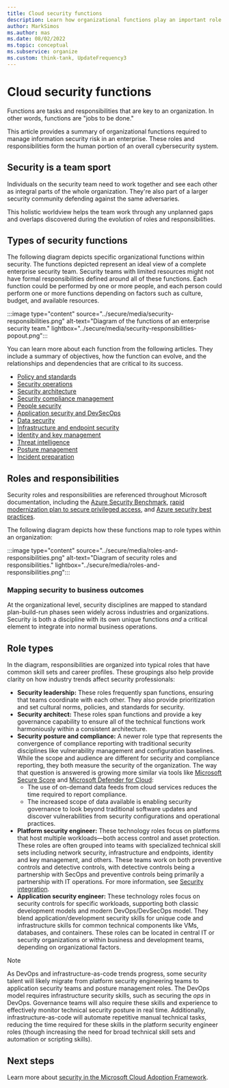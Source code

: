 ```yaml
---
title: Cloud security functions
description: Learn how organizational functions play an important role in managing information security risk in an enterprise.
author: MarkSimos
ms.author: mas
ms.date: 08/02/2022
ms.topic: conceptual
ms.subservice: organize
ms.custom: think-tank, UpdateFrequency3
---
```


# Cloud security functions

Functions are tasks and responsibilities that are key to an organization. In other words, functions are "jobs to be done."

This article provides a summary of organizational functions required to manage information security risk in an enterprise. These roles and responsibilities form the human portion of an overall cybersecurity system.

## Security is a team sport

Individuals on the security team need to work together and see each other as integral parts of the whole organization. They're also part of a larger security community defending against the same adversaries.

This holistic worldview helps the team work through any unplanned gaps and overlaps discovered during the evolution of roles and responsibilities.

## Types of security functions

The following diagram depicts specific organizational functions within security. The functions depicted represent an ideal view of a complete enterprise security team. Security teams with limited resources might not have formal responsibilities defined around all of these functions. Each function could be performed by one or more people, and each person could perform one or more functions depending on factors such as culture, budget, and available resources.

:::image type="content" source="../secure/media/security-responsibilities.png" alt-text="Diagram of the functions of an enterprise security team." lightbox="../secure/media/security-responsibilities-popout.png":::

You can learn more about each function from the following articles. They include a summary of objectives, how the function can evolve, and the relationships and dependencies that are critical to its success.

- [Policy and standards](./cloud-security-policy-standards.md)
- [Security operations](./cloud-security-operations-center.md)
- [Security architecture](./cloud-security-architecture.md)
- [Security compliance management](./cloud-security-compliance-management.md)
- [People security](./cloud-security-people.md)
- [Application security and DevSecOps](./cloud-security-application-security-devsecops.md)
- [Data security](./cloud-security-data-security.md)
- [Infrastructure and endpoint security](./cloud-security-infrastructure-endpoint.md)
- [Identity and key management](./cloud-security-identity-keys.md)
- [Threat intelligence](./cloud-security-threat-intelligence.md)
- [Posture management](./cloud-security-posture-management.md)
- [Incident preparation](./cloud-security-incident-preparation.md)

## Roles and responsibilities

Security roles and responsibilities are referenced throughout Microsoft documentation, including the [Azure Security Benchmark](/security/benchmark/azure/), [rapid modernization plan to secure privileged access](/security/compass/security-rapid-modernization-plan), and [Azure security best practices](../secure/security-top-10.md).

The following diagram depicts how these functions map to role types within an organization:

:::image type="content" source="../secure/media/roles-and-responsibilities.png" alt-text="Diagram of security roles and responsibilities." lightbox="../secure/media/roles-and-responsibilities.png":::

### Mapping security to business outcomes

At the organizational level, security disciplines are mapped to standard plan-build-run phases seen widely across industries and organizations. Security is both a discipline with its own unique functions *and* a critical element to integrate into normal business operations.

## Role types

In the diagram, responsibilities are organized into typical roles that have common skill sets and career profiles. These groupings also help provide clarity on how industry trends affect security professionals:

- **Security leadership:** These roles frequently span functions, ensuring that teams coordinate with each other. They also provide prioritization and set cultural norms, policies, and standards for security.
- **Security architect:** These roles span functions and provide a key governance capability to ensure all of the technical functions work harmoniously within a consistent architecture.
- **Security posture and compliance:** A newer role type that represents the convergence of compliance reporting with traditional security disciplines like vulnerability management and configuration baselines. While the scope and audience are different for security and compliance reporting, they both measure the security of the organization. The way that question is answered is growing more similar via tools like [Microsoft Secure Score](https://www.microsoft.com/security/business/microsoft-secure-score) and [Microsoft Defender for Cloud](https://azure.microsoft.com/services/defender-for-cloud):
  - The use of on-demand data feeds from cloud services reduces the time required to report compliance.
  - The increased scope of data available is enabling security governance to look beyond traditional software updates and discover vulnerabilities from security configurations and operational practices.
- **Platform security engineer:** These technology roles focus on platforms that host multiple workloads&mdash;both access control and asset protection. These roles are often grouped into teams with specialized technical skill sets including network security, infrastructure and endpoints, identity and key management, and others. These teams work on both preventive controls and detective controls, with detective controls being a partnership with SecOps and preventive controls being primarily a partnership with IT operations. For more information, see [Security integration](../secure/security-integration.md).
- **Application security engineer:** These technology roles focus on security controls for specific workloads, supporting both classic development models and modern DevOps/DevSecOps model. They blend application/development security skills for unique code and infrastructure skills for common technical components like VMs, databases, and containers. These roles can be located in central IT or security organizations or within business and development teams, depending on organizational factors.

> [!NOTE]
> As DevOps and infrastructure-as-code trends progress, some security talent will likely migrate from platform security engineering teams to application security teams and posture management roles. The DevOps model requires infrastructure security skills, such as securing the *ops* in DevOps. Governance teams will also require these skills and experience to effectively monitor technical security posture in real time. Additionally, infrastructure-as-code will automate repetitive manual technical tasks, reducing the time required for these skills in the platform security engineer roles (though increasing the need for broad technical skill sets and automation or scripting skills).

## Next steps

Learn more about [security in the Microsoft Cloud Adoption Framework](../secure/index.md).
